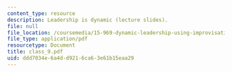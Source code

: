 ```yaml
---
content_type: resource
description: Leadership is dynamic (lecture slides).
file: null
file_location: /coursemedia/15-969-dynamic-leadership-using-improvisation-in-business-fall-2004/ddd7034e6a4dd9216ca63e61b15eaa29_class_9.pdf
file_type: application/pdf
resourcetype: Document
title: class_9.pdf
uid: ddd7034e-6a4d-d921-6ca6-3e61b15eaa29
---
```

